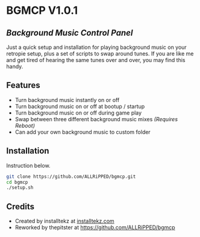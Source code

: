 # BGMCP V1.0.1
## _Background Music Control Panel_

Just a quick setup and installation for playing background music on your retropie setup, plus a set of scripts to swap around tunes.
If you are like me and get tired of hearing the same tunes over and over, you may find this handy.

## Features

- Turn background music instantly on or off
- Turn background music on or off at bootup / startup
- Turn background music on or off during game play
- Swap between three different background music mixes _(Requires Reboot)_
- Can add your own background music to custom folder

## Installation

Instruction below.

```sh
git clone https://github.com/ALLRiPPED/bgmcp.git
cd bgmcp
./setup.sh
```

## Credits

- Created by installtekz at [installtekz.com](https://installtekz.com/how-to-add-music-to-retropie-on-a-raspberry-pi/)
- Reworked by thepitster at https://github.com/ALLRiPPED/bgmcp
